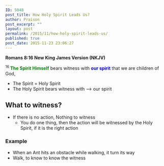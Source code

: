 ```yaml
---
ID: 5048
post_title: How Holy Spirit Leads Us?
author: Praison
post_excerpt: ""
layout: post
permalink: /2015/11/how-holy-spirit-leads-us/
published: true
post_date: 2015-11-23 23:06:27
---
```

<p class="passage-display"><strong><span class="passage-display-bcv">Romans 8:16
</span><span class="passage-display-version">New King James Version (NKJV)</span></strong></p>
<span id="en-NKJV-28133" class="text Rom-8-16"><sup class="versenum">16 </sup><span style="color: #008000;"><strong>The Spirit</strong><strong> Himself</strong></span> bears witness with <span style="color: #0000ff;"><strong>our spirit</strong></span> that we are children of God,</span>
<ul>
	<li>The Spirit = Holy Spirit</li>
	<li>The Holy Spirit bears witness with --&gt; our spirit</li>
</ul>
<h2><strong>What to witness?</strong></h2>
<ul>
	<li>If there is no action, Nothing to witness
<ul>
	<li>You do one thing, then the action will be witnessed by the Holy Spirit, if it is the right action</li>
</ul>
</li>
</ul>
<h3><strong>Example</strong></h3>
<ul>
	<li>When an Ant hits an obstacle while walking, it turn its way</li>
	<li>Walk, to know to know the witness</li>
</ul>